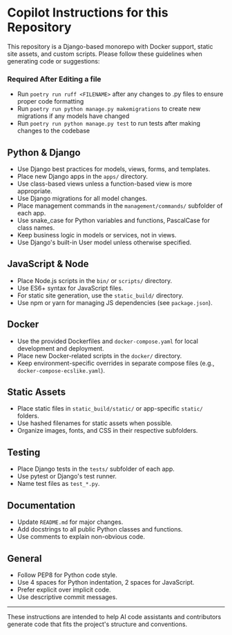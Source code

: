 # Copilot Instructions for this Repository

This repository is a Django-based monorepo with Docker support, static site assets, and custom scripts. Please follow these guidelines when generating code or suggestions:

### Required After Editing a file
- Run `poetry run ruff <FILENAME>` after any changes to .py files to ensure proper code formatting
- Run `poetry run python manage.py makemigrations` to create new migrations if any models have changed
- Run `poetry run python manage.py test` to run tests after making changes to the codebase

## Python & Django
- Use Django best practices for models, views, forms, and templates.
- Place new Django apps in the `apps/` directory.
- Use class-based views unless a function-based view is more appropriate.
- Use Django migrations for all model changes.
- Place management commands in the `management/commands/` subfolder of each app.
- Use snake_case for Python variables and functions, PascalCase for class names.
- Keep business logic in models or services, not in views.
- Use Django's built-in User model unless otherwise specified.

## JavaScript & Node
- Place Node.js scripts in the `bin/` or `scripts/` directory.
- Use ES6+ syntax for JavaScript files.
- For static site generation, use the `static_build/` directory.
- Use npm or yarn for managing JS dependencies (see `package.json`).

## Docker
- Use the provided Dockerfiles and `docker-compose.yaml` for local development and deployment.
- Place new Docker-related scripts in the `docker/` directory.
- Keep environment-specific overrides in separate compose files (e.g., `docker-compose-ecslike.yaml`).

## Static Assets
- Place static files in `static_build/static/` or app-specific `static/` folders.
- Use hashed filenames for static assets when possible.
- Organize images, fonts, and CSS in their respective subfolders.

## Testing
- Place Django tests in the `tests/` subfolder of each app.
- Use pytest or Django's test runner.
- Name test files as `test_*.py`.

## Documentation
- Update `README.md` for major changes.
- Add docstrings to all public Python classes and functions.
- Use comments to explain non-obvious code.

## General
- Follow PEP8 for Python code style.
- Use 4 spaces for Python indentation, 2 spaces for JavaScript.
- Prefer explicit over implicit code.
- Use descriptive commit messages.

---

These instructions are intended to help AI code assistants and contributors generate code that fits the project's structure and conventions.
